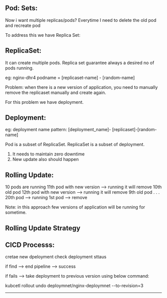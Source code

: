 Pod:  Sets:
-------
Now i want multiple replicas/pods?
Everytime I need to delete the old pod and recreate pod

To address this we have Replica Set:

ReplicaSet:
--------------
It can create multiple pods. Replica set guarantee always a desired no of pods running.


eg: nginx-dhr4
podname = [replicaset-name] - [random-name]

Problem: when there is a new version of application, you need to manually remove the replicaset manually and create again.

For this problem we have deployment.

Deployment:
----------
 eg: deployment name pattern: [deployment_name]- [replicaset]-[random-name]

 Pod is a subset of ReplicaSet.
 ReplicaSet is a subset of deployment.

1.  It needs to maintain zero downtime
2.  New update also should happen

 Rolling Update:
 --------------
 10 pods are running
 11th pod  with new version --> running
 it will remove 10th old pod
 12th pod with new version --> running
 it will remove 9th old pod
 .
 .
 .
 20th pod --> running
 1st pod --> remove

 Note: in this approach few versions of application will be running for sometime.

 Rolling Update Strategy 
 ----------------------------------

 CICD Processs:
 -------------

 cretae new dpeloyment
 check deployment sttaus

 if find --> end pipeline --> success

 if fails --> take deployment to previous version using below command:

 kubcetl rollout undo deploymnet/nginx-deploymnet --to-revision=3

 ----------------------------------------------










